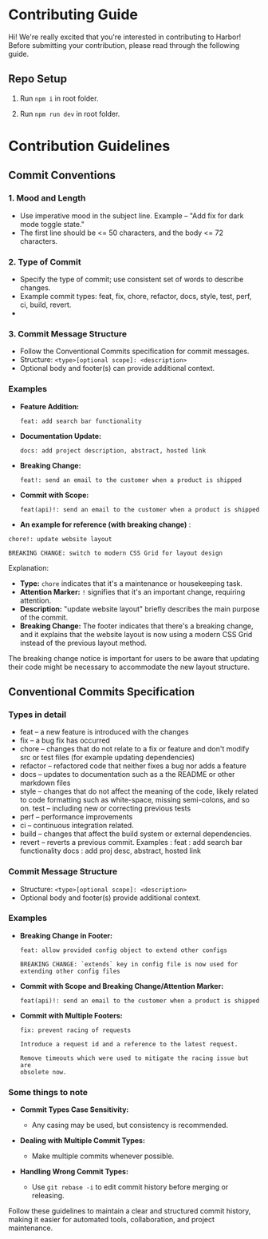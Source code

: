 # Contributing Guide

Hi! We're really excited that you're interested in contributing to Harbor! Before submitting your contribution, please read through the following guide.

## Repo Setup

1. Run `npm i` in root folder.

2. Run `npm run dev` in root folder.

# Contribution Guidelines

## Commit Conventions

### 1. Mood and Length

- Use imperative mood in the subject line. Example – "Add fix for dark mode toggle state."
- The first line should be <= 50 characters, and the body <= 72 characters.

### 2. Type of Commit

- Specify the type of commit; use consistent set of words to describe changes.
- Example commit types: feat, fix, chore, refactor, docs, style, test, perf, ci, build, revert.
- 

### 3. Commit Message Structure

- Follow the Conventional Commits specification for commit messages.
- Structure: `<type>[optional scope]: <description>`
- Optional body and footer(s) can provide additional context.

### Examples

- **Feature Addition:**
  ```
  feat: add search bar functionality
  ```

- **Documentation Update:**
  ```
  docs: add project description, abstract, hosted link
  ```

- **Breaking Change:**
  ```
  feat!: send an email to the customer when a product is shipped
  ```

- **Commit with Scope:**
  ```
  feat(api)!: send an email to the customer when a product is shipped
  ```

- **An example for reference (with breaking change)** : 

```
chore!: update website layout

BREAKING CHANGE: switch to modern CSS Grid for layout design
```

Explanation:

- **Type:** `chore` indicates that it's a maintenance or housekeeping task.
- **Attention Marker:** `!` signifies that it's an important change, requiring attention.
- **Description:** "update website layout" briefly describes the main purpose of the commit.
- **Breaking Change:** The footer indicates that there's a breaking change, and it explains that the website layout is now using a modern CSS Grid instead of the previous layout method.

The breaking change notice is important for users to be aware that updating their code might be necessary to accommodate the new layout structure.

## Conventional Commits Specification

### Types in detail 
- feat – a new feature is introduced with the changes
- fix – a bug fix has occurred
- chore – changes that do not relate to a fix or feature and don't modify src or test files (for example updating dependencies)
- refactor – refactored code that neither fixes a bug nor adds a feature
- docs – updates to documentation such as a the README or other markdown files
- style – changes that do not affect the meaning of the code, likely related to code formatting such as white-space, missing semi-colons, and so on.
test – including new or correcting previous tests
- perf – performance improvements
- ci – continuous integration related.
- build – changes that affect the build system or external dependencies.
- revert – reverts a previous commit.
Examples :  feat : add search bar functionality docs : add proj desc, abstract, hosted link

### Commit Message Structure

- Structure: `<type>[optional scope]: <description>`
- Optional body and footer(s) provide additional context.

### Examples

- **Breaking Change in Footer:**
  ```
  feat: allow provided config object to extend other configs

  BREAKING CHANGE: `extends` key in config file is now used for extending other config files
  ```

- **Commit with Scope and Breaking Change/Attention Marker:**
  ```
  feat(api)!: send an email to the customer when a product is shipped
  ```

- **Commit with Multiple Footers:**
  ```
  fix: prevent racing of requests

  Introduce a request id and a reference to the latest request.

  Remove timeouts which were used to mitigate the racing issue but are
  obsolete now.
  ```
### Some things to note 

- **Commit Types Case Sensitivity:**
  - Any casing may be used, but consistency is recommended.

- **Dealing with Multiple Commit Types:**
  - Make multiple commits whenever possible.

- **Handling Wrong Commit Types:**
  - Use `git rebase -i` to edit commit history before merging or releasing.

Follow these guidelines to maintain a clear and structured commit history, making it easier for automated tools, collaboration, and project maintenance.
